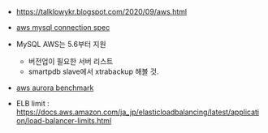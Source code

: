 * https://talklowykr.blogspot.com/2020/09/aws.html

* [aws mysql connection spec](https://docs.aws.amazon.com/AmazonRDS/latest/AuroraUserGuide/AuroraMySQL.Managing.Performance.html)

* MySQL AWS는 5.6부터 지원
  * 버전업이 필요한 서버 리스트
  * smartpdb slave에서 xtrabackup 해볼 것. 

* [aws aurora benchmark](https://aws-ref.s3.amazonaws.com/aurora/Amazon+Aurora.pdf)

* ELB limit : https://docs.aws.amazon.com/ja_jp/elasticloadbalancing/latest/application/load-balancer-limits.html
